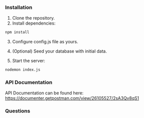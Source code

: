 

### Installation

1. Clone the repository.
2. Install dependencies:

```bash
npm install
```

3. Configure config.js file as yours.

4. (Optional) Seed your database with initial data.

5. Start the server:

```bash
nodemon index.js
```

### API Documentation
API Documentation can be found here: https://documenter.getpostman.com/view/26105527/2sA3Qv8qS1

### Questions

